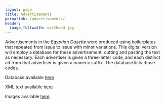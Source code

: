 ```yaml
---
layout: page
title: Advertisements
permalink: /advertisements/
header:
  image_fullwidth: masthead.jpg
---
```

Advertisements in the *Egyptian Gazette* were produced using boilerplates that repeated from issue to issue with minor variations. This digital version will employ a database for these advertisement, cutting and pasting the text as necessary. Each advertiser is given a three-letter code, and each distinct ad from that advertiser is given a numeric suffix. The database lists those codes.

Database available [here](https://github.com/dig-eg-gaz/advertisements/blob/master/ads-db.tsv)

XML text available [here](https://github.com/dig-eg-gaz/advertisements/tree/master/ad-text)

Images available [here](https://github.com/dig-eg-gaz/advertisements/tree/master/ad-images)
